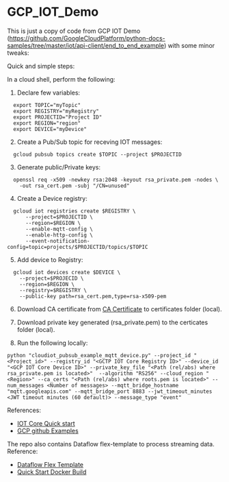 # GCP_IOT_Demo
This is just a copy of code from GCP IOT Demo (https://github.com/GoogleCloudPlatform/python-docs-samples/tree/master/iot/api-client/end_to_end_example) with some minor tweaks:

Quick and simple steps:

In a cloud shell, perform the following:

1. Declare few variables:

```
  export TOPIC="myTopic"
  export REGISTRY="myRegistry"
  export PROJECTID="Project ID"
  export REGION="region"
  export DEVICE="myDevice"
```

2. Create a Pub/Sub topic for receving IOT messages:

```
  gcloud pubsub topics create $TOPIC --project $PROJECTID
```

3. Generate public/Private keys:

```
  openssl req -x509 -newkey rsa:2048 -keyout rsa_private.pem -nodes \
    -out rsa_cert.pem -subj "/CN=unused"
```

4. Create a Device registry:

```
  gcloud iot registries create $REGISTRY \
      --project=$PROJECTID \
      --region=$REGION \
      --enable-mqtt-config \
      --enable-http-config \
      --event-notification-config=topic=projects/$PROJECTID/topics/$TOPIC
```

5. Add device to Registry:

```
  gcloud iot devices create $DEVICE \
    --project=$PROJECID \
    --region=$REGION \
    --registry=$REGISTRY \
    --public-key path=rsa_cert.pem,type=rsa-x509-pem
```

6. Download CA certificate from [CA Certificate](https://pki.goog/roots.pem) to certificates folder (local).

7. Download private key generated (rsa_private.pem) to the certicates folder (local).

8. Run the following locally:

```
python "cloudiot_pubsub_example_mqtt_device.py" --project_id "<Project_id>" --registry_id "<GCTP IOT Core Registry ID>" --device_id "<GCP IOT Core Device ID>" --private_key_file "<Path (rel/abs) where rsa_private.pem is located>"  --algorithm "RS256" --cloud_region "<Region>" --ca_certs "<Path (rel/abs) where roots.pem is located>" --num_messages <Number of messages> --mqtt_bridge_hostname "mqtt.googleapis.com" --mqtt_bridge_port 8883 --jwt_timeout_minutes <JWT timeout minutes (60 default)> --message_type "event"
```
  
 References:
 * [IOT Core Quick start](https://cloud.google.com/iot/docs/quickstart)
 * [GCP github Examples](https://github.com/GoogleCloudPlatform/python-docs-samples/tree/master/iot/api-client)
  
 The repo also contains Dataflow flex-template to process streaming data.
 Reference:
 * [Dataflow Flex Template](https://cloud.google.com/dataflow/docs/guides/templates/using-flex-templates)
 * [Quick Start Docker Build](https://cloud.google.com/build/docs/quickstart-build#build_using_dockerfile)